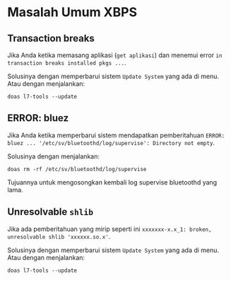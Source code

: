 # Masalah Umum XBPS

## Transaction breaks

Jika Anda ketika memasang aplikasi (`get aplikasi`) dan menemui error `in transaction breaks installed pkgs ...`.

Solusinya dengan memperbarui sistem `Update System` yang ada di menu. Atau dengan menjalankan:

```
doas l7-tools --update
```

## ERROR: bluez

Jika Anda ketika memperbarui sistem mendapatkan pemberitahuan `ERROR: bluez ... '/etc/sv/bluetoothd/log/supervise': Directory not empty`.

Solusinya dengan menjalankan:
```
doas rm -rf /etc/sv/bluetoothd/log/supervise
```

Tujuannya untuk mengosongkan kembali log supervise bluetoothd yang lama.

## Unresolvable `shlib`

Jika ada pemberitahuan yang mirip seperti ini `xxxxxxx-x.x_1: broken, unresolvable shlib 'xxxxxx.so.x'`.

Solusinya dengan memperbarui sistem `Update System` yang ada di menu. Atau dengan menjalankan:

```
doas l7-tools --update
```
